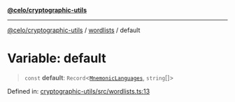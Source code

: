 [**@celo/cryptographic-utils**](../../README.md)

***

[@celo/cryptographic-utils](../../modules.md) / [wordlists](../README.md) / default

# Variable: default

> `const` **default**: `Record`\<[`MnemonicLanguages`](../../account/enumerations/MnemonicLanguages.md), `string`[]\>

Defined in: [cryptographic-utils/src/wordlists.ts:13](https://github.com/celo-org/developer-tooling/blob/master/packages/sdk/cryptographic-utils/src/wordlists.ts#L13)
